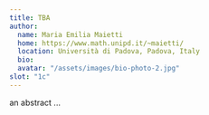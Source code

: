 ```yaml
---
title: TBA 
author: 
  name: Maria Emilia Maietti
  home: https://www.math.unipd.it/~maietti/
  location: Università di Padova, Padova, Italy
  bio: 
  avatar: "/assets/images/bio-photo-2.jpg"
slot: "1c" 
---
```


an abstract ... 


